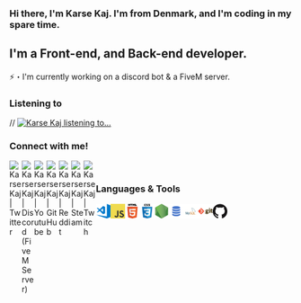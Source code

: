 ### Hi there, I'm Karse Kaj. I'm from Denmark, and I'm coding in my spare time.

## I'm a Front-end, and Back-end developer.

⚡・I'm currently working on a discord bot & a FiveM server.

### Listening to
// [<img src="https://now-playing-codestackr.vercel.app/api/spotify-playing" alt="Karse Kaj listening to..." width="350" />](https://open.spotify.com/user/xelm73nrkjmgsj1ahujdwzjp1?si=g_LogTNWQQ-X-jgj8-nrtQ)

### Connect with me!

[<img align="left" alt="Karse Kaj | Twitter" width="22px" src="https://cdn.jsdelivr.net/npm/simple-icons@v3/icons/twitter.svg" />][twitter]
[<img align="left" alt="Karse Kaj | Discord (FiveM Server)" width="22px" src="https://cdn.jsdelivr.net/npm/simple-icons@v3/icons/discord.svg" />][discord_fivem_server]
[<img align="left" alt="Karse Kaj | Youtube" width="22px" src="https://cdn.jsdelivr.net/npm/simple-icons@v3/icons/youtube.svg" />][youtube]
[<img align="left" alt="Karse Kaj | GitHub" width="22px" src="https://cdn.jsdelivr.net/npm/simple-icons@v3/icons/github.svg" />][github]
[<img align="left" alt="Karse Kaj | Reddit" width="22px" src="https://cdn.jsdelivr.net/npm/simple-icons@v3/icons/reddit.svg" />][reddit]
[<img align="left" alt="Karse Kaj | Steam" width="22px" src="https://cdn.jsdelivr.net/npm/simple-icons@v3/icons/steam.svg" />][steam]
[<img align="left" alt="Karse Kaj | Twitch" width="22px" src="https://cdn.jsdelivr.net/npm/simple-icons@v3/icons/twitch.svg" />][twitch]

<br />

### Languages & Tools

<img align="left" alt="Visual Studio Code" width="26px" src="https://raw.githubusercontent.com/github/explore/80688e429a7d4ef2fca1e82350fe8e3517d3494d/topics/visual-studio-code/visual-studio-code.png" />
<img align="left" alt="JavaScript" width="26px" src="https://raw.githubusercontent.com/github/explore/80688e429a7d4ef2fca1e82350fe8e3517d3494d/topics/javascript/javascript.png" />
<img align="left" alt="HTML5" width="26px" src="https://raw.githubusercontent.com/github/explore/80688e429a7d4ef2fca1e82350fe8e3517d3494d/topics/html/html.png" />
<img align="left" alt="CSS3" width="26px" src="https://raw.githubusercontent.com/github/explore/80688e429a7d4ef2fca1e82350fe8e3517d3494d/topics/css/css.png" />
<img align="left" alt="Node.js" width="26px" src="https://raw.githubusercontent.com/github/explore/80688e429a7d4ef2fca1e82350fe8e3517d3494d/topics/nodejs/nodejs.png" />
<img align="left" alt="SQL" width="26px" src="https://raw.githubusercontent.com/github/explore/80688e429a7d4ef2fca1e82350fe8e3517d3494d/topics/sql/sql.png" />
<img align="left" alt="MySQL" width="26px" src="https://raw.githubusercontent.com/github/explore/80688e429a7d4ef2fca1e82350fe8e3517d3494d/topics/mysql/mysql.png" />
<img align="left" alt="Git" width="26px" src="https://raw.githubusercontent.com/github/explore/80688e429a7d4ef2fca1e82350fe8e3517d3494d/topics/git/git.png" />
<img align="left" alt="GitHub" width="26px" src="https://raw.githubusercontent.com/github/explore/78df643247d429f6cc873026c0622819ad797942/topics/github/github.png" />

<br />
<br />

[twitter]: https://twitter.com/LowOnHp
[discord_fivem_server]: https://discord.gg/vMcshXc
[youtube]: https://www.youtube.com/channel/UCGRlA8-QXRL91oJfC8rgALA?view_as=subscriber
[github]: https://github.com/KarseKaj
[reddit]: https://www.reddit.com/user/Beyze
[steam]: https://steamcommunity.com/profiles/76561198199275086
[twitch]: https://github.com/KarseKaj
